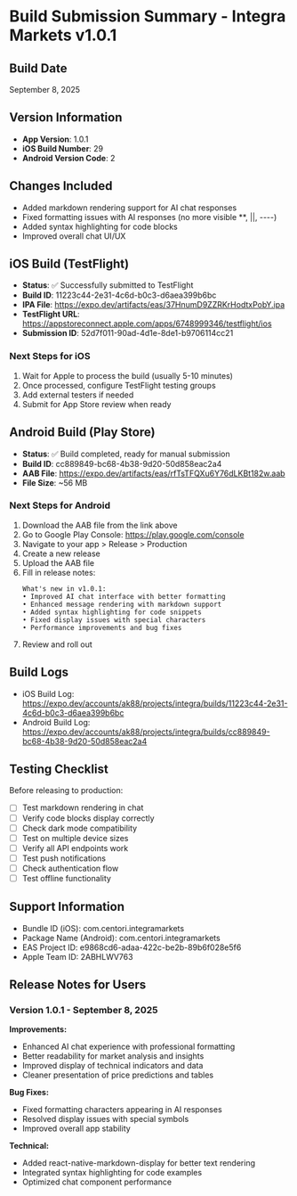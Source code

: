 # Build Submission Summary - Integra Markets v1.0.1

## Build Date
September 8, 2025

## Version Information
- **App Version**: 1.0.1
- **iOS Build Number**: 29
- **Android Version Code**: 2

## Changes Included
- Added markdown rendering support for AI chat responses
- Fixed formatting issues with AI responses (no more visible **, ||, ----)
- Added syntax highlighting for code blocks
- Improved overall chat UI/UX

## iOS Build (TestFlight)
- **Status**: ✅ Successfully submitted to TestFlight
- **Build ID**: 11223c44-2e31-4c6d-b0c3-d6aea399b6bc
- **IPA File**: https://expo.dev/artifacts/eas/37HnumD9ZZRKrHodtxPobY.ipa
- **TestFlight URL**: https://appstoreconnect.apple.com/apps/6748999346/testflight/ios
- **Submission ID**: 52d7f011-90ad-4d1e-8de1-b9706114cc21

### Next Steps for iOS
1. Wait for Apple to process the build (usually 5-10 minutes)
2. Once processed, configure TestFlight testing groups
3. Add external testers if needed
4. Submit for App Store review when ready

## Android Build (Play Store)
- **Status**: ✅ Build completed, ready for manual submission
- **Build ID**: cc889849-bc68-4b38-9d20-50d858eac2a4
- **AAB File**: https://expo.dev/artifacts/eas/rfTsTFQXu6Y76dLKBt182w.aab
- **File Size**: ~56 MB

### Next Steps for Android
1. Download the AAB file from the link above
2. Go to Google Play Console: https://play.google.com/console
3. Navigate to your app > Release > Production
4. Create a new release
5. Upload the AAB file
6. Fill in release notes:
   ```
   What's new in v1.0.1:
   • Improved AI chat interface with better formatting
   • Enhanced message rendering with markdown support
   • Added syntax highlighting for code snippets
   • Fixed display issues with special characters
   • Performance improvements and bug fixes
   ```
7. Review and roll out

## Build Logs
- iOS Build Log: https://expo.dev/accounts/ak88/projects/integra/builds/11223c44-2e31-4c6d-b0c3-d6aea399b6bc
- Android Build Log: https://expo.dev/accounts/ak88/projects/integra/builds/cc889849-bc68-4b38-9d20-50d858eac2a4

## Testing Checklist
Before releasing to production:
- [ ] Test markdown rendering in chat
- [ ] Verify code blocks display correctly
- [ ] Check dark mode compatibility
- [ ] Test on multiple device sizes
- [ ] Verify all API endpoints work
- [ ] Test push notifications
- [ ] Check authentication flow
- [ ] Test offline functionality

## Support Information
- Bundle ID (iOS): com.centori.integramarkets
- Package Name (Android): com.centori.integramarkets
- EAS Project ID: e9868cd6-adaa-422c-be2b-89b6f028e5f6
- Apple Team ID: 2ABHLWV763

## Release Notes for Users

### Version 1.0.1 - September 8, 2025

**Improvements:**
- Enhanced AI chat experience with professional formatting
- Better readability for market analysis and insights
- Improved display of technical indicators and data
- Cleaner presentation of price predictions and tables

**Bug Fixes:**
- Fixed formatting characters appearing in AI responses
- Resolved display issues with special symbols
- Improved overall app stability

**Technical:**
- Added react-native-markdown-display for better text rendering
- Integrated syntax highlighting for code examples
- Optimized chat component performance
